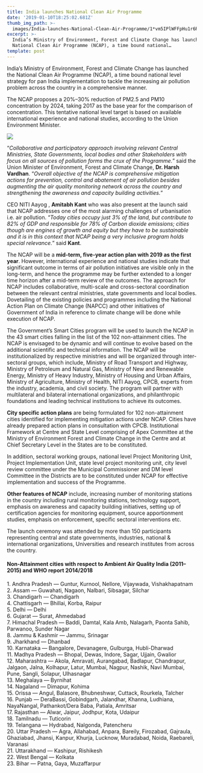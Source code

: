 ```yaml
---
title: India launches National Clean Air Programme
date: '2019-01-10T18:25:02.681Z'
thumb_img_path: >-
  images/India-launches-National-Clean-Air-Programme/1*vm5IPlWFFpHu1r6Rl58u7A.jpeg
excerpt: >-
  India’s Ministry of Environment, Forest and Climate Change has launched the
  National Clean Air Programme (NCAP), a time bound national…
template: post
---
```

India’s Ministry of Environment, Forest and Climate Change has launched the National Clean Air Programme (NCAP), a time bound national level strategy for pan India implementation to tackle the increasing air pollution problem across the country in a comprehensive manner.

The NCAP proposes a 20%–30% reduction of PM2.5 and PM10 concentration by 2024, taking 2017 as the base year for the comparison of concentration. This tentative national level target is based on available international experience and national studies, according to the Union Environment Minister.

![](/images/India-launches-National-Clean-Air-Programme/1*vm5IPlWFFpHu1r6Rl58u7A.jpeg)

“*Collaborative and participatory approach involving relevant Central Ministries, State Governments, local bodies and other Stakeholders with focus on all sources of pollution forms the crux of the Programme.*” said the Union Minister of Environment, Forest and Climate Change, **Dr. Harsh Vardhan**. “*Overall objective of the NCAP is comprehensive mitigation actions for prevention, control and abatement of air pollution besides augmenting the air quality monitoring network across the country and strengthening the awareness and capacity building activities.*”

CEO NITI Aayog , **Amitabh Kant** who was also present at the launch said that NCAP addresses one of the most alarming challenges of urbanisation i.e. air pollution. “*Today cities occupy just 3% of the land, but contribute to 82% of GDP and responsible for 78% of Carbon dioxide emissions; cities though are engines of growth and equity but they have to be sustainable and it is in this context that NCAP being a very inclusive program holds special relevance.*” said **Kant**.

The NCAP will be a **mid-term, five-year action plan with 2019 as the first year**. However, international experience and national studies indicate that significant outcome in terms of air pollution initiatives are visible only in the long-term, and hence the programme may be further extended to a longer time horizon after a mid-term review of the outcomes. The approach for NCAP includes collaborative, multi-scale and cross-sectoral coordination between the relevant central ministries, state governments and local bodies. Dovetailing of the existing policies and programmes including the National Action Plan on Climate Change (NAPCC) and other initiatives of Government of India in reference to climate change will be done while execution of NCAP.

The Government’s Smart Cities program will be used to launch the NCAP in the 43 smart cities falling in the list of the 102 non-attainment cities. The NCAP is envisaged to be dynamic and will continue to evolve based on the additional scientific and technical information. The NCAP will be institutionalized by respective ministries and will be organized through inter-sectoral groups, which include, Ministry of Road Transport and Highway, Ministry of Petroleum and Natural Gas, Ministry of New and Renewable Energy, Ministry of Heavy Industry, Ministry of Housing and Urban Affairs, Ministry of Agriculture, Ministry of Health, NITI Aayog, CPCB, experts from the industry, academia, and civil society. The program will partner with multilateral and bilateral international organizations, and philanthropic foundations and leading technical institutions to achieve its outcomes.

**City specific action plans** are being formulated for 102 non-attainment cities identified for implementing mitigation actions under NCAP. Cities have already prepared action plans in consultation with CPCB. Institutional Framework at Centre and State Level comprising of Apex Committee at the Ministry of Environment Forest and Climate Change in the Centre and at Chief Secretary Level in the States are to be constituted.

In addition, sectoral working groups, national level Project Monitoring Unit, Project Implementation Unit, state level project monitoring unit, city level review committee under the Municipal Commissioner and DM level Committee in the Districts are to be constituted under NCAP for effective implementation and success of the Programme.

**Other features of NCAP** include, increasing number of monitoring stations in the country including rural monitoring stations, technology support, emphasis on awareness and capacity building initiatives, setting up of certification agencies for monitoring equipment, source apportionment studies, emphasis on enforcement, specific sectoral interventions etc.

The launch ceremony was attended by more than 150 participants representing central and state governments, industries, national & international organizations, Universities and research institutes from across the country.

#### Non-Attainment cities with respect to Ambient Air Quality India (2011–2015) and WHO report 2014/2018

1\. Andhra Pradesh — Guntur, Kurnool, Nellore, Vijaywada, Vishakhapatnam  
2\. Assam — Guwahati, Nagaon, Nalbari, Sibsagar, Silchar  
3\. Chandigarh — Chandigarh  
4\. Chattisgarh — Bhillai, Korba, Raipur  
5\. Delhi — Delhi  
6\. Gujarat — Surat, Ahmedabad  
7\. Himachal Pradesh — Baddi, Damtal, Kala Amb, Nalagarh, Paonta Sahib, Parwanoo, Sunder Nagar  
8\. Jammu & Kashmir — Jammu, Srinagar  
9\. Jharkhand — Dhanbad  
10\. Karnataka — Bangalore, Devanagere, Gulburga, Hubli-Dharwad  
11\. Madhya Pradesh — Bhopal, Dewas, Indore, Sagar, Ujjain, Gwalior  
12\. Maharashtra — Akola, Amravati, Aurangabad, Badlapur, Chandrapur, Jalgaon, Jalna, Kolhapur, Latur, Mumbai, Nagpur, Nashik, Navi Mumbai, Pune, Sangli, Solapur, Ulhasnagar  
13\. Meghalaya — Byrnihat  
14\. Nagaland — Dimapur, Kohima  
15\. Orissa — Angul, Balasore, Bhubneshwar, Cuttack, Rourkela, Talcher  
16\. Punjab — DeraBassi, Gobindgarh, Jalandhar, Khanna, Ludhiana, NayaNangal, Pathankot/Dera Baba, Patiala, Amritsar  
17\. Rajasthan — Alwar, Jaipur, Jodhpur, Kota, Udaipur  
18\. Tamilnadu — Tuticorin  
19\. Telangana — Hydrabad, Nalgonda, Patencheru  
20\. Uttar Pradesh — Agra, Allahabad, Anpara, Bareily, Firozabad, Gajraula, Ghaziabad, Jhansi, Kanpur, Khurja, Lucknow, Muradabad, Noida, Raebareli, Varanasi  
21\. Uttarakhand — Kashipur, Rishikesh  
22\. West Bengal — Kolkata  
23\. Bihar — Patna, Gaya, Muzaffarpur
